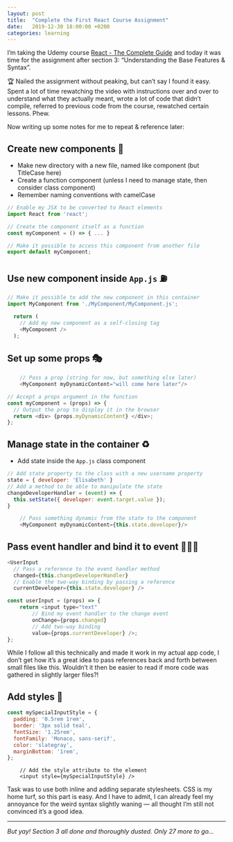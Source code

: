 ```yaml
---
layout: post
title:  "Complete the First React Course Assignment"
date:   2019-12-30 18:00:00 +0200
categories: learning
---
```


I’m taking the Udemy course [React - The Complete Guide](https://www.udemy.com/course/react-the-complete-guide-incl-redux/) and today it was time for the assignment after section 3: “Understanding the Base Features & Syntax”.

🏆 Nailed the assignment without peaking, but can’t say I found it easy. Spent a lot of time rewatching the video with instructions over and over to understand what they actually meant, wrote a lot of code that didn’t compile, referred to previous code from the course, rewatched certain lessons. Phew.

Now writing up some notes for me to repeat & reference later:

## Create new components 🌱

* Make new directory with a new file, named like component (but TitleCase here)
* Create a function component (unless I need to manage state, then consider class component)
* Remember naming conventions with camelCase

```javascript
// Enable my JSX to be converted to React elements
import React from 'react';

// Create the component itself as a function
const myComponent = () => { ... }

// Make it possible to access this component from another file
export default myComponent;
```

## Use new component inside `App.js` ⛽️

```javascript
// Make it possible to add the new component in this container
import MyComponent from './MyComponent/MyComponent.js';
```
```javascript
  return (
    // Add my new component as a self-closing tag
    <MyComponent />
  );
```

## Set up some props 🎭

```javascript
    // Pass a prop (string for now, but something else later)
    <MyComponent myDynamicContent="will come here later"/>
```

```javascript
// Accept a props argument in the function
const myComponent = (props) => {
  // Output the prop to display it in the browser
  return <div> {props.myDynamicContent} </div>;
};
```

## Manage state in the container ♻️

* Add state inside the `App.js` class component

```javascript
// Add state property to the class with a new username property
state = { developer: 'Elisabeth' }
// Add a method to be able to manipulate the state
changeDeveloperHandler = (event) => {
  this.setState({ developer: event.target.value });
}
```

```javascript
    // Pass something dynamic from the state to the component
    <MyComponent myDynamicContent={this.state.developer}/>
```

## Pass event handler and bind it to event 🤹🏼‍♀️

```javascript
<UserInput
  // Pass a reference to the event handler method
  changed={this.changeDeveloperHandler}
  // Enable the two-way binding by passing a reference
  currentDeveloper={this.state.developer} />
```

```javascript
const userInput = (props) => {
    return <input type="text"
        // Bind my event handler to the change event
        onChange={props.changed}
        // Add two-way binding
        value={props.currentDeveloper} />;
};
```

While I follow all this technically and made it work in my actual app code, I don’t get how it’s a great idea to pass references back and forth between small files like this. Wouldn’t it then be easier to read if more code was gathered in slightly larger files?!

## Add styles 🎨

```javascript
const mySpecialInputStyle = {
  padding: '0.5rem 1rem',
  border: '3px solid teal',
  fontSize: '1.25rem',
  fontFamily: 'Monaco, sans-serif',
  color: 'slategray',
  marginBottom: '1rem',
};
```

```
    // Add the style attribute to the element
    <input style={mySpecialInputStyle} />
```

Task was to use both inline and adding separate stylesheets. CSS is my home turf, so this part is easy. And I have to admit, I can already feel my annoyance for the weird syntax slightly waning — all thought I’m still not convinced it’s a good idea.

---

_But yay! Section 3 all done and thoroughly dusted. Only 27 more to go…_
